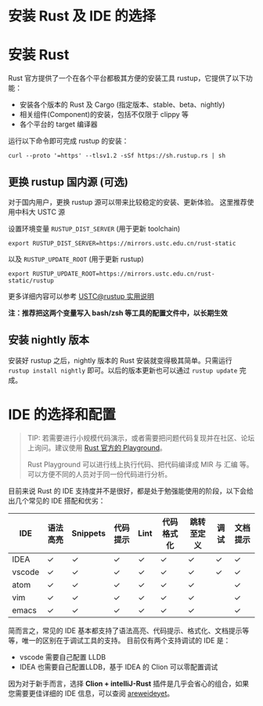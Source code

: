 # 安装 Rust 及 IDE 的选择

# 安装 Rust
Rust 官方提供了一个在各个平台都极其方便的安装工具 rustup，它提供了以下功能：
 - 安装各个版本的 Rust 及 Cargo (指定版本、stable、beta、nightly)
 - 相关组件(Component)的安装，包括不仅限于 clippy 等
 - 各个平台的 target 编译器

运行以下命令即可完成 rustup 的安装：
```shell
curl --proto '=https' --tlsv1.2 -sSf https://sh.rustup.rs | sh
```
## 更换 rustup 国内源 (可选)
对于国内用户，更换 rustup 源可以带来比较稳定的安装、更新体验。 这里推荐使用中科大 USTC 源

设置环境变量 `RUSTUP_DIST_SERVER` (用于更新 toolchain)
```shell
export RUSTUP_DIST_SERVER=https://mirrors.ustc.edu.cn/rust-static
```

以及 `RUSTUP_UPDATE_ROOT` (用于更新 rustup)
```shell
export RUSTUP_UPDATE_ROOT=https://mirrors.ustc.edu.cn/rust-static/rustup
```
更多详细内容可以参考 [USTC@rustup 实用说明](https://lug.ustc.edu.cn/wiki/mirrors/help/rust-static)

**注：推荐把这两个变量写入 bash/zsh 等工具的配置文件中，以长期生效**

## 安装 nightly 版本
安装好 rustup 之后，nightly 版本的 Rust 安装就变得极其简单。只需运行 `rustup install nightly` 即可。以后的版本更新也可以通过 `rustup update` 完成。

# IDE 的选择和配置

> TIP: 若需要进行小规模代码演示，或者需要把问题代码复现并在社区、论坛上询问。建议使用 [Rust 官方的 Playground](https://play.rust-lang.org/)。
> 
> Rust Playground 可以进行线上执行代码、把代码编译成 MIR 与 汇编 等。可以方便不同的人员对于同一份代码进行分析。


目前来说 Rust 的 IDE 支持度并不是很好，都是处于勉强能使用的阶段，以下会给出几个常见的 IDE 搭配和优劣：

| IDE    | 语法高亮 | Snippets | 代码提示 | Lint | 代码格式化 | 跳转至定义 | 调试 | 文档提示 |
| ------ | -------- | -------- | -------- | ---- | ---------- | ---------- | ---- | -------- |
| IDEA   | ✓        | ✓        | ✓        | ✓    | ✓          | ✓          | ✓    | ✓        |
| vscode | ✓        | ✓        | ✓        | ✓    | ✓          | ✓          | ✓    | ✓        |
| atom   | ✓        | ✓        | ✓        | ✓    | ✓          | ✓          |      | ✓        |
| vim    | ✓        | ✓        | ✓        | ✓    | ✓          | ✓          |      | ✓        |
| emacs  | ✓        | ✓        | ✓        | ✓    | ✓          | ✓          |      | ✓        |

简而言之，常见的 IDE 基本都支持了语法高亮、代码提示、格式化、文档提示等等，唯一的区别在于调试工具的支持。
目前仅有两个支持调试的 IDE 是： 
 - vscode 需要自己配置 LLDB
 - IDEA 也需要自己配置LLDB，基于 IDEA 的 Clion 可以零配置调试

因为对于新手而言，选择 **Clion + intelliJ-Rust** 插件是几乎会省心的组合，如果您需要更佳详细的 IDE 信息，可以查阅 [areweideyet](https://areweideyet.com/)。
